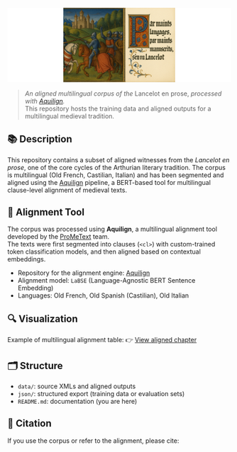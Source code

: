 <p align="center">
  <img src="https://raw.githubusercontent.com/carolisteia/lancelot-par-maints-langages/main/img/github_banner_letterboxed.png" alt="Lancelot Banner" />
</p>

> *An aligned multilingual corpus of the* Lancelot en prose, *processed with [Aquilign](https://github.com/ProMeText/Aquilign).*  
> This repository hosts the training data and aligned outputs for a multilingual medieval tradition.

## 📚 Description

This repository contains a subset of aligned witnesses from the *Lancelot en prose*, one of the core cycles of the Arthurian literary tradition. The corpus is multilingual (Old French, Castilian, Italian) and has been segmented and aligned using the [Aquilign](https://github.com/ProMeText/Aquilign) pipeline, a BERT-based tool for multilingual clause-level alignment of medieval texts.

## 🧰 Alignment Tool

The corpus was processed using **Aquilign**, a multilingual alignment tool developed by the [ProMeText](https://github.com/ProMeText) team.  
The texts were first segmented into clauses (`<cl>`) with custom-trained token classification models, and then aligned based on contextual embeddings.

- Repository for the alignment engine: [Aquilign](https://github.com/ProMeText/Aquilign)
- Alignment model: `LaBSE` (Language-Agnostic BERT Sentence Embedding)
- Languages: Old French, Old Spanish (Castilian), Old Italian

## 🔍 Visualization

Example of multilingual alignment table:
👉 [View aligned chapter](https://prometext.github.io/Multilingual_Aegidius/data/aegidius/results/multilingual_tables_ft/livre_1/partie_2/chapitre_1/final_result.html)

## 🗂️ Structure

- `data/`: source XMLs and aligned outputs
- `json/`: structured export (training data or evaluation sets)
- `README.md`: documentation (you are here)

## 🔖 Citation

If you use the corpus or refer to the alignment, please cite:

